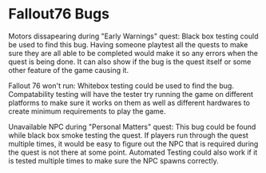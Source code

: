 # Fallout76 Bugs
Motors dissapearing during "Early Warnings" quest:
Black box testing could be used to find this bug. Having someone playtest all the quests to make sure they are all able to be completed would make it so any errors when the quest is being done. It can also show if the bug is the quest itself or some other feature of the game causing it.

Fallout 76 won't run:
Whitebox testing could be used to find the bug. Compatability testing will have the tester try running the game on different platforms to make sure it works on them as well as different hardwares to create minimum requirements to play the game. 

Unavailable NPC during "Personal Matters" quest:
This bug could be found while black box smoke testing the quest. If players run through the quest multiple times, it would be easy to figure out the NPC that is required during the quest is not there at some point. Automated Testing could also work if it is tested multiple times to make sure the NPC spawns correctly.
